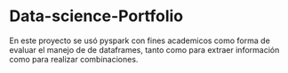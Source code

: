 # Data-science-Portfolio
En este proyecto se usó pyspark con fines academicos como forma de evaluar el manejo de de dataframes, tanto como para extraer información como para realizar combinaciones. 
